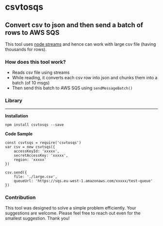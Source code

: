 # csvtosqs #

## Convert csv to json and then send a batch of rows to AWS SQS ##

This tool uses [node streams](https://nodejs.org/api/stream.html) and hence can work with large csv file (having thousands for rows).



### How does this tool work? ###

* Reads csv file using streams
* While reading, it converts each csv row into json and chunks them into a batch (of 10 msgs)
* Then send this batch to AWS SQS using `sendMessageBatch()`


### Library ###

----

**Installation**
```
npm install csvtosqs --save
```

**Code Sample**

```
const csvtsqs = require('csvtosqs')
var csv = new csvtsqs({
    accessKeyId: 'xxxxx',
    secretAccessKey: 'xxxxx',
    region: 'xxxxx'
})

csv.send({
    file: './large.csv',
    queueUrl: 'https://sqs.eu-west-1.amazonaws.com/xxxxx/test-queue'
})
```

### Contribution ###

This tool was designed to solve a simple problem efficiently. Your suggestions are welcome. Please feel free to reach out even for the smallest suggestion. Thank you!
